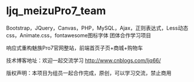 # ljq_meizuPro7_team
Bootstrap，JQuery，Canvas，PHP，MySQL，Ajax，正则表达式，Less动态css，Animate.css，fontawesome图标字体  团体合作学习项目

响应式重构魅族Pro7官网整站，前端首页子页+商城+购物车

技术博客地址：欢迎一起交流学习
http://www.cnblogs.com/ljq66/

版权声明：本项目为组员一起合作完成，原创，可以学习交流，禁止商用

